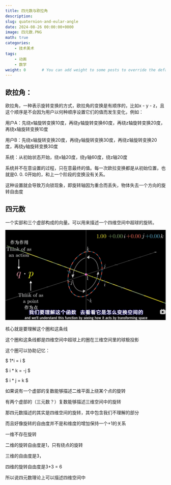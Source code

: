 ```yaml
---
title: 四元数与欧拉角
description: 
slug: quaternion-and-eular-angle
date: 2024-08-26 00:00:00+0000
image: 四元数.PNG
math: true
categories:
    - 技术美术
tags:
    - 动画
    - 数学
weight: 0       # You can add weight to some posts to override the default sorting (date descending)
---
```


## 欧拉角：

欧拉角，一种表示旋转变换的方式，欧拉角的变换是有顺序的，比如x - y - z，且这个顺序是不会因为用户以何种顺序设置它们的值而发生变化，例如：

用户A：先绕x轴旋转变换10度，再绕y轴旋转变换60度，再绕z轴旋转变换20度，再绕x轴旋转变换10度

用户B：先绕x轴旋转变换20度，再绕y轴旋转变换30度，再绕z轴旋转变换20度，再绕y轴旋转变换30度

系统：从初始状态开始，绕x轴20度，绕y轴60度，绕z轴20度

系统并不在意设置的过程，只在意最终的值。每一次欧拉变换都是从初始位置，也就是0. 0. 0开始的，和上一个阶段的变换没有关系。

这种设置就会导致万向锁现象，即旋转轴因为重合而丢失，物体失去一个方向的旋转自由度

## 四元数

一个实部和三个虚部构成的向量。可以用来描述一个四维空间中超球的旋转。

![](四元数.PNG)

核心就是要理解这个圈和这条线

这个圈和这条线都是四维空间中超球上的圈在三维空间里的球极投影

这个圈可以协助记忆：

$ 1*i = i $

$ i * k = -j $

$ i * j = k $

如果说有一个虚部的复数能够描述二维平面上绕某个点的旋转

有两个虚部的（三元数？）复数能够描述三维空间中的旋转

那四元数描述的其实是四维空间的旋转，其中包含我们不理解的部分

而且好像旋转的自由度并不是和维度的增加保持一个+1的关系

一维不存在旋转

二维的旋转自由度是1，只有绕点的旋转

三维的自由度是3，

四维的旋转自由度是3+3 = 6

所以说四元数理论上可以描述四维空间中